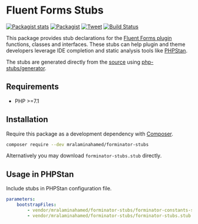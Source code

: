 # Fluent Forms Stubs

[![Packagist stats](https://img.shields.io/packagist/dt/mralaminahamed/forminator-stubs.svg)](https://packagist.org/packages/mralaminahamed/forminator-stubs/stats)
[![Packagist](https://img.shields.io/packagist/v/mralaminahamed/forminator-stubs.svg?color=4CC61E&style=popout)](https://packagist.org/packages/mralaminahamed/forminator-stubs)
[![Tweet](https://img.shields.io/badge/Tweet-share-d5d5d5?style=social&logo=twitter)](https://twitter.com/intent/tweet?text=https%3A%2F%2Fgithub.com%2Fmralaminahamed%2Fphpstan-forminator-stubs&url=I%20use%20mralaminahamed%2Fphpstan-forminator-stubs%20for%20IDE%20completion%20and%20static%20analysis)
[![Build Status](https://app.travis-ci.com/mralaminahamed/phpstan-forminator-stubs.svg?branch=master)](https://app.travis-ci.com/mralaminahamed/phpstan-forminator-stubs)

This package provides stub declarations for the [Fluent Forms plugin](https://wordpress.org/plugins/fluentform/)
functions, classes and interfaces.
These stubs can help plugin and theme developers leverage IDE completion
and static analysis tools like [PHPStan](https://github.com/phpstan/phpstan).

The stubs are generated directly from the [source](https://wordpress.org/plugins/fluentform/)
using [php-stubs/generator](https://github.com/php-stubs/generator).

## Requirements

- PHP >=7.1

## Installation

Require this package as a development dependency with [Composer](https://getcomposer.org).

```bash
composer require --dev mralaminahamed/forminator-stubs
```

Alternatively you may download `forminator-stubs.stub` directly.

## Usage in PHPStan

Include stubs in PHPStan configuration file.

```yaml
parameters:
    bootstrapFiles:
        - vendor/mralaminahamed/forminator-stubs/forminator-constants-stubs.stub
        - vendor/mralaminahamed/forminator-stubs/forminator-stubs.stub
```
